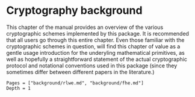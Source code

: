 # Cryptography background

This chapter of the manual provides an overview of the various cryptographic
schemes implemented by this package. It is recommended that all users go through
this entire chapter. Even those familiar with the cryptographic schemes in
question, will find this chapter of value as a gentle usage introduction for
the underyling mathematical primitives, as well as hopefully a straightforward
statement of the actual cryptographic protocol and notational conventions used
in this package (since they sometimes differ between different papers in the
literature.)

```@contents
Pages = ["background/rlwe.md", "background/fhe.md"]
Depth = 1
```
